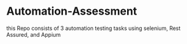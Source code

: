 # Automation-Assessment
this Repo consists of 3 automation testing tasks using selenium, Rest Assured, and Appium
